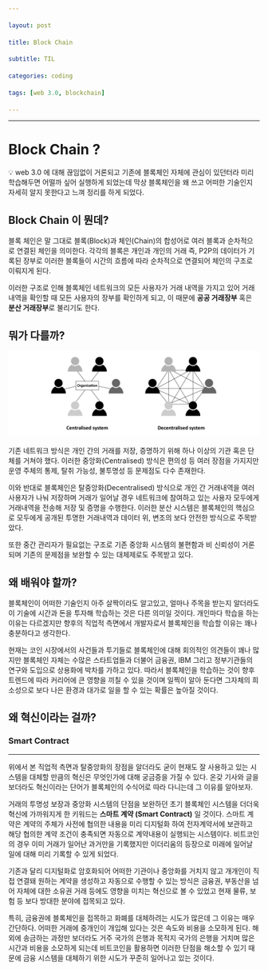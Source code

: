 ```yaml
---

layout: post

title: Block Chain

subtitle: TIL

categories: coding

tags: [web 3.0, blockchain]

---
```


---
# Block Chain ?

<aside>
💡 web 3.0 에 대해 끊임없이 거론되고 기존에 블록체인 자체에 관심이 있던터라 미리 학습해두면 어떨까 싶어 실행하게 되었는데 막상 블록체인을 왜 쓰고 어떠한 기술인지 자세히 알지 못한다고 느껴 정리를 하게 되었다.

</aside>

## Block Chain 이 뭔데?

블록 체인은 말 그대로 블록(Block)과 체인(Chain)의 합성어로 여러 블록과 순차적으로 연결된 체인을 의미한다.
각각의 블록은 개인과 개인의 거래 즉, P2P의 데이터가 기록된 장부로 이러한 블록들이 시간의 흐름에 따라 순차적으로 연결되어 체인의 구조로 이뤄지게 된다.

이러한 구조로 인해 블록체인 네트워크의 모든 사용자가 거래 내역을 가지고 있어 거래 내역을 확인할 때 모든 사용자의 장부를 확인하게 되고, 이 때문에 **공공 거래장부** 혹은 **********분산 거래장부**********로 불리기도 한다.

## 뭐가 다를까?

![Untitled](/post-img/blockchain-network.png)

기존 네트워크 방식은 개인 간의 거래를 저장, 증명하기 위해 하나 이상의 기관 혹은 단체를 거쳐야 했다. 이러한 중앙화(Centralised) 방식은 편의성 등 여러 장점을 가지지만 운영 주체의 통제, 탈취 가능성, 불투명성 등 문제점도 다수 존재한다.

이와 반대로 블록체인은 탈중앙화(Decentralised) 방식으로 개인 간 거래내역을 여러 사용자가 나눠 저장하며 거래가 일어날 경우 네트워크에 참여하고 있는 사용자 모두에게 거래내역을 전송해 저장 및 증명을 수행한다. 이러한 분산 시스템은 블록체인의 핵심으로 모두에게 공개된 투명한 거래내역과 데이터 위, 변조의 보다 안전한 방식으로 주목받았다.

또한 중간 관리자가 필요없는 구조로 기존 중앙화 시스템의 불편함과 비 신뢰성이 거론되며 기존의 문제점을 보완할 수 있는 대체제로도 주목받고 있다.

## 왜 배워야 할까?

블록체인이 어떠한 기술인지 아주 살짝이라도 알고있고, 얼마나 주목을 받는지 알더라도 이 기술에 시간과 돈을 투자해 학습하는 것은 다른 의미일 것이다. 개인마다 학습을 하는 이유는 다르겠지만 향후의 직업적 측면에서 개발자로서 블록체인을 학습할 이유는 꽤나 충분하다고 생각한다.

현재는 코인 시장에서의 사건들과 투기들로 블록체인에 대해 회의적인 의견들이 꽤나 많지만 블록체인 자체는 수많은 스타트업들과 더불어 금융권, IBM 그리고 정부기관들의 연구와 도입으로 상용화에 박차를 가하고 있다. 따라서 블록체인을 학습하는 것이 향후 트렌드에 따라 커리어에 큰 영향을 끼칠 수 있을 것이며 일찍이 알아 둔다면 그자체의 희소성으로 보다 나은 환경과 대가로 일을 할 수 있는 확률은 높아질 것이다.

## 왜 혁신이라는 걸까?

### Smart Contract

---

위에서 본 직업적 측면과 탈중앙화의 장점을 알더라도 굳이 현재도 잘 사용하고 있는 시스템을 대체할 만큼의 혁신은 무엇인가에 대해 궁금증을 가질 수 있다. 온갖 기사와 글을 보더라도 혁신이라는 단어가 블록체인의 수식어로 따라 다니는데 그 이유를 알아보자.

거래의 투명성 보장과 중앙화 시스템의 단점을 보완하던 초기 블록체인 시스템을 더더욱 혁신에 가까워지게 한 키워드는 ************스마트 계약 (Smart Contract)************ 일 것이다. 스마트 계약은 계약의 주체가 사전에 협의한 내용을 미리 디지털화 하여 전자계약서에 보관하고 해당 협의한 계약 조건이 충족되면 자동으로 계약내용이 실행되는 시스템이다. 비트코인의 경우 이미 거래가 일어난 과거만을 기록했지만 이더리움의 등장으로 미래에 일어날 일에 대해 미리 기록할 수 있게 되었다. 

기존과 달리 디지털화로 암호화되어 어떠한 기관이나 중앙화를 거치지 않고 개개인이 직접 연결돼 원하는 계약을 생성하고 자동으로 수행할 수 있는 방식은 금융권, 부동산을 넘어 자체에 대한 소유권 거래 등에도 영향을 미치는 혁신으로 볼 수 있었고 현재 물류, 보험 등 보다 방대한 분야에 접목되고 있다. 

특히, 금융권에 블록체인을 접목하고 화폐를 대체하려는 시도가 많은데 그 이유는 매우 간단하다. 어떠한 거래에 중개인이 개입해 있다는 것은 속도와 비용을 소모하게 된다. 해외에 송금하는 과정만 보더라도 거주 국가의 은행과 목적지 국가의 은행을 거치며 많은 시간과 비용을 소모하게 되는데 비트코인을 활용하면 이러한 단점을 해소할 수 있기 때문에 금융 시스템을 대체하기 위한 시도가 꾸준히 일어나고 있는 것이다.